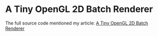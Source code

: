 # A Tiny OpenGL 2D Batch Renderer

The full source code mentioned my article: [A Tiny OpenGL 2D Batch Renderer](https://jasonliang.js.org/batch-renderer.html)
